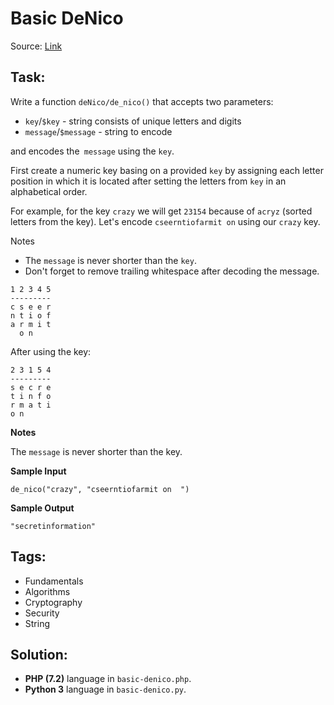 # Basic DeNico

Source: [Link](https://www.codewars.com/kata/596f610441372ee0de00006e/train/php)

## Task:

Write a function `deNico/de_nico()` that accepts two parameters:

* `key`/`$key` - string consists of unique letters and digits
* `message`/`$message` - string to encode

and encodes the` message` using the `key`.

First create a numeric key basing on a provided `key` by assigning each letter position in which it is located 
after setting the letters from `key` in an alphabetical order.

For example, for the key `crazy` we will get `23154` because of `acryz` (sorted letters from the key).
Let's encode `cseerntiofarmit on` using our `crazy` key.

Notes

* The `message` is never shorter than the `key`.
* Don't forget to remove trailing whitespace after decoding the message.


```
1 2 3 4 5
---------
c s e e r
n t i o f
a r m i t
  o n
```

After using the key:

```
2 3 1 5 4
---------
s e c r e
t i n f o
r m a t i
o n  
```

**Notes**

The `message` is never shorter than the key.

**Sample Input**

```
de_nico("crazy", "cseerntiofarmit on  ")
```

**Sample Output**

```
"secretinformation"
```

## Tags:

* Fundamentals
* Algorithms
* Cryptography
* Security
* String

## Solution:

* **PHP (7.2)** language in `basic-denico.php`.
* **Python 3** language in `basic-denico.py`.